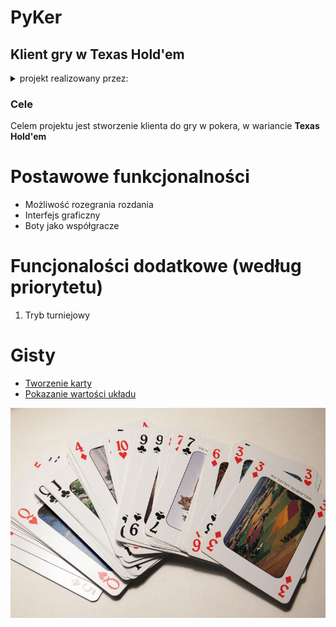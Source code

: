 # PyKer

## Klient gry w Texas Hold'em

<details><summary>projekt realizowany przez:</summary>
<p>
  
```txt
- Kamil Poniewierski
- Jakub Węgrecki
- Jakub Zaręba
- Baldan-Ochir Dorjjugder
- Rinchyen Bayarsaikhan
```

</p>
</details>

### Cele

Celem projektu jest stworzenie klienta do gry w pokera, w wariancie **Texas Hold'em**

# Postawowe funkcjonalności
* Możliwość rozegrania rozdania
* Interfejs graficzny
* Boty jako współgracze

# Funcjonalości dodatkowe (według priorytetu)
1. Tryb turniejowy

# Gisty
* [Tworzenie karty](https://gist.github.com/kamilponiewierski/96668c9cc935484da676896e6b4bc429)
* [Pokazanie wartości układu](https://gist.github.com/kamilponiewierski/e5c570632d13959861d65a240b303a7e)

![Karty](assets/readme/deck-of-playing-cards.jpg)

